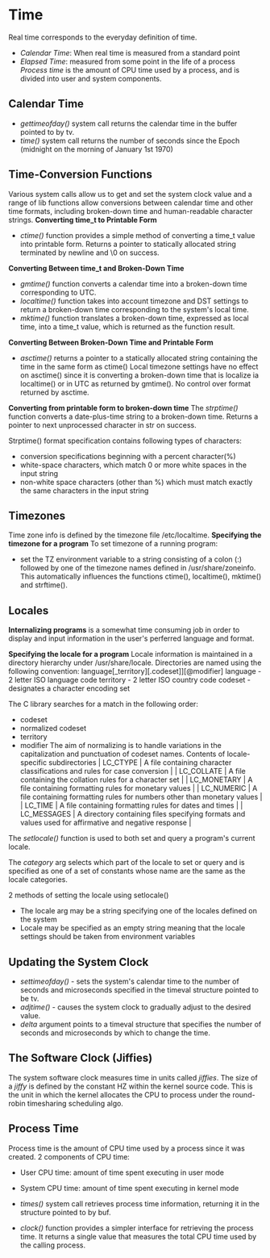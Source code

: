# Time
Real time corresponds to the everyday definition of time. 

- *Calendar Time*: When real time is measured from a standard point 
- *Elapsed Time*: measured from some point in the life of a process
*Process time* is the amount of CPU time used by a process, and is divided into user and system components.

## Calendar Time
- *gettimeofday()* system call returns the calendar time in the buffer pointed to by tv. 
- *time()* system call returns the number of seconds since the Epoch (midnight on the morning of January 1st 1970)

## Time-Conversion Functions
Various system calls allow us to get and set the system clock value and a range of lib functions allow conversions between calendar time and other time formats, including broken-down time and human-readable character strings. 
**Converting time_t to Printable Form**
- *ctime()* function provides a simple method of converting a time_t value into printable form. Returns a pointer to statically allocated string terminated by newline and \0 on success. 

**Converting Between time_t and Broken-Down Time**
- *gmtime()* function converts a calendar time into a broken-down time corresponding to UTC. 
- *localtime()* function takes into account timezone and DST settings to return a broken-down time corresponding to the system's local time. 
- *mktime()* function translates a broken-down time, expressed as local time, into a time_t value, which is returned as the function result. 

**Converting Between Broken-Down Time and Printable Form**
- *asctime()* returns a pointer to a statically allocated string containing the time in the same form as ctime()
Local timezone settings have no effect on asctime() since it is converting a broken-down time that is localize ia localtime() or in UTC as returned by gmtime(). No control over format returned by asctime. 

**Converting from printable form to broken-down time**
The *strptime()* function converts a date-plus-time string to a broken-down time. Returns a pointer to next unprocessed character in str on success. 

Strptime() format specification contains following types of characters:
- conversion specifications beginning with a percent character(%)
- white-space characters, which match 0 or more white spaces in the input string
- non-white space characters (other than %) which must match exactly the same characters in the input string

## Timezones
Time zone info is defined by the timezone file /etc/localtime.
**Specifying the timezone for a program**
To set timezone of a running program:
- set the TZ environment variable to a string consisting of a colon (:) followed by one of the timezone names defined in /usr/share/zoneinfo. This automatically influences the functions ctime(), localtime(), mktime() and strftime().

## Locales
**Internalizing programs** is a somewhat time consuming job in order to display and input information in the user's perferred language and format. 

**Specifying the locale for a program**
Locale information is maintained in a directory hierarchy under /usr/share/locale. 
Directories are named using the following convention: language[_territory][.codeset]][@modifier]
language - 2 letter ISO language code
territory - 2 letter ISO country code
codeset - designates a character encoding set

The C library searches for a match in the following order:
- codeset
- normalized codeset
- territory
- modifier 
The aim of normalizing is to handle variations in the capitalization and punctuation of codeset names. 
Contents of locale-specific subdirectories
| LC_CTYPE    | A file containing character classifications and rules for case conversion                             |
| LC_COLLATE  | A file containing the collation rules for a character set                                             |
| LC_MONETARY | A file containing formatting rules for monetary values                                                |
| LC_NUMERIC  | A file containing formatting rules for numbers other than monetary values                             |
| LC_TIME     | A file containing formatting rules for dates and times                                                |
| LC_MESSAGES | A directory containing files specifying formats and values used for affirmative and negative response |

The *setlocale()* function is used to both set and query a program's current locale.

The *category* arg selects which part of the locale to set or query and is specified as one of a set of constants whose name are the same as the locale categories.

2 methods of setting the locale using setlocale()
- The locale arg may be a string specifying one of the locales defined on the system
- Locale may be specified as an empty string meaning that the locale settings should be taken from environment variables

## Updating the System Clock
- *settimeofday()* - sets the system's calendar time to the number of seconds and microseconds specified in the timeval structure pointed to be tv. 
- *adjtime()* - causes the system clock to gradually adjust to the desired value.
- *delta* argument points to a timeval structure that specifies the number of seconds and microseconds by which to change the time. 

## The Software Clock (Jiffies)
The system software clock measures time in units called *jiffies*.
The size of a *jiffy* is defined by the constant HZ within the kernel source code. This is the unit in which the kernel allocates the CPU to process under the round-robin timesharing scheduling algo. 

## Process Time
Process time is the amount of CPU time used by a process since it was created. 
2 components of CPU time:
- User CPU time: amount of time spent executing in user mode
- System CPU time: amount of time spent executing in kernel mode

- *times()* system call retrieves process time information, returning it in the structure pointed to by buf.
- *clock()* function provides a simpler interface for retrieving the process time. It returns a single value that measures the total CPU time used by the calling process. 
